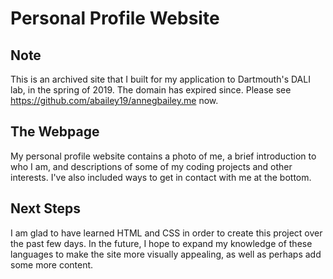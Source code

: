 # Personal Profile Website

## Note
This is an archived site that I built for my application to Dartmouth's DALI lab, in the spring of 2019. The domain has expired since. Please see https://github.com/abailey19/annegbailey.me now. 

## The Webpage
My personal profile website contains a photo of me, a brief introduction to who I am, and descriptions of some of my coding projects and other interests. I've also included ways to get in contact with me at the bottom. 

## Next Steps
I am glad to have learned HTML and CSS in order to create this project over the past few days. In the future, I hope to expand my knowledge of these languages to make the site more visually appealing, as well as perhaps add some more content. 
